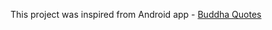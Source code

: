This project was inspired from Android app - [Buddha Quotes](https://gitlab.com/bandev/buddha-quotes)
